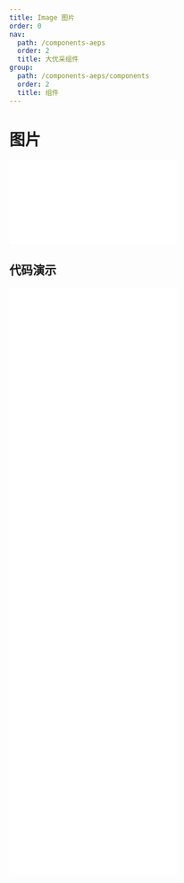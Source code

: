 ```yaml
---
title: Image 图片
order: 0
nav:
  path: /components-aeps
  order: 2
  title: 大优采组件
group:
  path: /components-aeps/components
  order: 2
  title: 组件
---
```


# 图片

<div>
<embed src="@docs-common/image/index.md"></embed>
</div>
        
## 代码演示

<Row gutter=8>

  <Col span=12>
    
  <div class="code-box"><embed src="@abiz-rc-aeps/image/demo/basic-image-aeps.md"></embed></div>
          
  <div class="code-box"><embed src="@abiz-rc-aeps/image/demo/placeholder-image-aeps.md"></embed></div>
          
  <div class="code-box"><embed src="@abiz-rc-aeps/image/demo/previewSrc-image-aeps.md"></embed></div>
          
  </Col>
          
  <Col span=12>
    
  <div class="code-box"><embed src="@abiz-rc-aeps/image/demo/fallback-image-aeps.md"></embed></div>
          
  <div class="code-box"><embed src="@abiz-rc-aeps/image/demo/previewGroup-image-aeps.md"></embed></div>
          
  <div class="code-box"><embed src="@abiz-rc-aeps/image/demo/preview-mask-image-aeps.md"></embed></div>
          
  </Col>
          
</Row>
        
<div><embed src="@docs-common/image/index-api.md"></embed><div>
